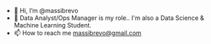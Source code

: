 - 👋 Hi, I’m @massibrevo
- 👀 Data Analyst/Ops Manager is my role.. I'm also a Data Science & Machine Learning Student.
- 📫 How to reach me massibrevo@gmail.com

<!---
massibrevo/massibrevo is a ✨ special ✨ repository because its `README.md` (this file) appears on your GitHub profile.
You can click the Preview link to take a look at your changes.
--->
